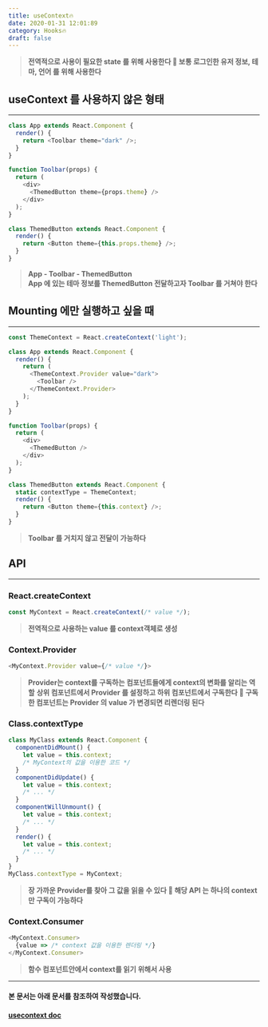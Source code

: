 ```yaml
---
title: useContext🔥
date: 2020-01-31 12:01:89
category: Hooks🔥
draft: false
---
```


>**전역적으로 사용이 필요한 state 를 위해 사용한다 🍎 보통 로그인한 유저 정보, 테마, 언어 를 위해 사용한다**
## useContext 를 사용하지 않은 형태
---
```js
class App extends React.Component {
  render() {
    return <Toolbar theme="dark" />;
  }
}

function Toolbar(props) {
  return (
    <div>
      <ThemedButton theme={props.theme} />
    </div>
  );
}

class ThemedButton extends React.Component {
  render() {
    return <Button theme={this.props.theme} />;
  }
}
```
> **App - Toolbar - ThemedButton**  
> **App 에 있는 테마 정보를 ThemedButton 전달하고자 Toolbar 를 거쳐야 한다**
## Mounting 에만 실행하고 싶을 때
---
```js
const ThemeContext = React.createContext('light');

class App extends React.Component {
  render() {
    return (
      <ThemeContext.Provider value="dark">
        <Toolbar />
      </ThemeContext.Provider>
    );
  }
}

function Toolbar(props) {
  return (
    <div>
      <ThemedButton />
    </div>
  );
}

class ThemedButton extends React.Component {
  static contextType = ThemeContext;
  render() {
    return <Button theme={this.context} />;
  }
}
```
> **Toolbar 를 거치지 않고 전달이 가능하다**  

## API
---
### **React.createContext**
```js
const MyContext = React.createContext(/* value */);
```
> **전역적으로 사용하는 value 를 context객체로 생성**
### **Context.Provider**
```js
<MyContext.Provider value={/* value */}>
```
> **Provider는 context를 구독하는 컴포넌트들에게 context의 변화를 알리는 역할**
> **상위 컴포넌트에서 Provider 를 설정하고 하위 컴포넌트에서 구독한다 🍎 구독한 컴포넌트는 Provider 의 value 가 변경되면 리렌더링 된다**
### **Class.contextType**
```js
class MyClass extends React.Component {
  componentDidMount() {
    let value = this.context;
    /* MyContext의 값을 이용한 코드 */
  }
  componentDidUpdate() {
    let value = this.context;
    /* ... */
  }
  componentWillUnmount() {
    let value = this.context;
    /* ... */
  }
  render() {
    let value = this.context;
    /* ... */
  }
}
MyClass.contextType = MyContext;
```
> **장 가까운 Provider를 찾아 그 값을 읽을 수 있다 🍎 해당 API 는 하나의 context 만 구독이 가능하다**
### **Context.Consumer**
```js
<MyContext.Consumer>
  {value => /* context 값을 이용한 렌더링 */}
</MyContext.Consumer>
```
> **함수 컴포넌트안에서 context를 읽기 위해서 사용**
***
#### 본 문서는 아래 문서를 참조하여 작성했습니다.
#### [usecontext doc](https://ko.reactjs.org/docs/hooks-reference.html#usecontext "usecontext doc link")